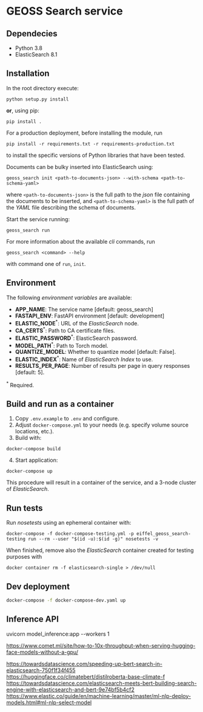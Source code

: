 # GEOSS Search service

## Dependecies

* Python 3.8
* ElasticSearch 8.1

## Installation

In the root directory execute:
```
python setup.py install
```
**or**, using pip:
```
pip install .
```
For a production deployment, before installing the module, run
```
pip install -r requirements.txt -r requirements-production.txt
```
to install the specific versions of Python libraries that have been tested.

Documents can be bulky inserted into ElasticSearch using:
```
geoss_search init <path-to-documents-json> --with-schema <path-to-schema-yaml>
```
where ```<path-to-documents-json>``` is the full path to the *json* file containing the documents to be inserted, and ```<path-to-schema-yaml>``` is the full path of the *YAML* file describing the schema of documents.

Start the service running:
```
geoss_search run
```

For more information about the available *cli* commands, run
```
geoss_search <command> --help
```
with command one of ```run```, ```init```.

## Environment

The following *environment variables* are available:

* **APP_NAME**: The service name [default: geoss_search]
* **FASTAPI_ENV**: FastAPI environment [default: development]
* **ELASTIC_NODE**<sup>*</sup>: URL of the *ElasticSearch* node.
* **CA_CERTS**<sup>*</sup>: Path to CA certificate files.
* **ELASTIC_PASSWORD**<sup>*</sup>: ElasticSearch password.
* **MODEL_PATH**<sup>*</sup>: Path to Torch model.
* **QUANTIZE_MODEL**: Whether to quantize model [default: False].
* **ELASTIC_INDEX**<sup>*</sup>: Name of *ElasticSearch Index* to use.
* **RESULTS_PER_PAGE**: Number of results per page in query responses [default: 5].

<sup>*</sup> Required.

## Build and run as a container

1. Copy `.env.example` to `.env` and configure.
2. Adjust `docker-compose.yml` to your needs (e.g. specify volume source locations, etc.).
3. Build with:
```
docker-compose build
```
4. Start application:
```
docker-compose up
```

This procedure will result in a container of the service, and a 3-node cluster of *ElasticSearch*.

## Run tests
Run *nosetests* using an ephemeral container with:

    docker-compose -f docker-compose-testing.yml -p eiffel_geoss_search-testing run --rm --user "$(id -u):$(id -g)" nosetests -v

When finished, remove also the *ElasticSearch* container created for testing purposes with

    docker container rm -f elasticsearch-single > /dev/null


## Dev deployment
```sh
docker-compose -f docker-compose-dev.yaml up
```

## Inference API
uvicorn model_inference:app --workers 1

https://www.comet.ml/site/how-to-10x-throughput-when-serving-hugging-face-models-without-a-gpu/

https://towardsdatascience.com/speeding-up-bert-search-in-elasticsearch-750f1f34f455
https://huggingface.co/climatebert/distilroberta-base-climate-f
https://towardsdatascience.com/elasticsearch-meets-bert-building-search-engine-with-elasticsearch-and-bert-9e74bf5b4cf2
https://www.elastic.co/guide/en/machine-learning/master/ml-nlp-deploy-models.html#ml-nlp-select-model
